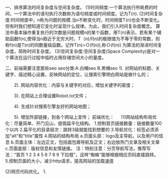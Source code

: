一、排序算法时间复杂度与空间复杂度。
(1)时间频度:一个算法执行所耗费的时间，一个算法中的语句执行次数称为语句频度或时间频度。记为T(n).
(2)时间复杂度:时间频度中，n称为问题的规模.当n不断变化时，时间频度T(n)也会不断变化。但有时我们想知道它变化时呈现什么规律。为此，我们引入时间复杂度概念。
              算法中基本操作重复执行的次数是问题规模n的某个函数，用T(n)表示。若有某个辅助函数f(n),使得当n趋近于无穷大时，T（n)/f(n)的极限值为不等于零的常数，则称f(n)是T(n)的同数量级函数。记作T(n)=Ｏ(f(n)),称Ｏ(f(n)) 为算法的渐进时间复杂度，简称时间复杂度。
(3)空间复杂度:空间复杂度(Space Complexity)是对一个算法在运行过程中临时占用存储空间大小的量度。

二、前端需要注意那些seo
seo分类:A.白帽seo B.黑帽seo
    1). 对网站的标题、关键字、描述精心设置，反映网站的定位，让搜索引擎明白网站是做什么的；

　　2). 网站内容优化：内容与关键字的对应，增加关键字的密度；

　　3). 在网站上合理设置Robot.txt文件；

　　4). 生成针对搜索引擎友好的网站地图；

　　5). 增加外部链接，到各个网站上宣传；
前端优化：
　
  (1)网站结构布局优化：尽量简单、开门见山，提倡扁平化结构。
      1.控制首页链接数量：链接数量100个以内
      2.扁平化的目录层次：跳转3级就能找到想要的
      3.导航优化：<img>标签必须添加“alt”和“title”属性
      4.网站的结构布局
         a.页面头部：logo及主导航，以及用户的信息
         b.页面主体：左边正文，包括面包屑导航及正文；右边放热门文章及相关文章
         c.页面底部：版权信息和友情链接。
         注：特别注意：分页导航写法，推荐写法：“首页 1 2 3 4 5 6 7 8 9 下拉框”，这样“蜘蛛”能够根据相应页码直接跳转。
      5.控制页面的大小，减少http请求，提高网站的加载速度

  (2)网页代码优化。
      1.<title>标题：只强调重点即可，尽量把重要的关键词放在前面，每一个分页title不同。
      2.<meta keywords>标签：关键词，列举出几个页面的重要关键字即可，切记过分堆砌。
      3.<meta description>标签：网页描述，需要高度概括网页内容。
      4.<body>中的标签：尽量让代码语义化:比如：h1-h6 是用于标题类的，<nav>标签是用来设置页面主导航的等。
      5.<a>标签：页内链接，要加 “title” 属性加以说明，让访客和 “蜘蛛” 知道，而外部链接，链接到其他网站的，则需要加上 el="nofollow" 属性。
      6.正文标题要用<h1>标签：“蜘蛛” 认为它最重要，若不喜欢<h1>的默认样式可以通过CSS设置。尽量做到正文标题用<h1>标签，副标题用<h2>标签, 而其它地方不应该随便乱用 h 标题标签。
      7.<br>标签：只用于文本内容的换行。
      8.表格应该使用<caption>表格标题标签。
      9.<img>应使用 "alt" 属性加以说明。
      10.<strong>、<em>标签 : 需要强调时使用。
      11.&nbsp用css替代，少用，另外&copy,使用拼英输入法，拼“banquan”。
      12.巧妙利用CSS布局，将重要内容的HTML代码放在最前面。
      13.重要内容不要用JS输出，因为“蜘蛛”不认识。
      14.尽量少用iframe
      15.谨慎使用 display：none ：对于不想显示的文字内容，应当设置z-index或设置到浏览器显示器之外。因为搜索引擎会过滤掉display:none其中的内容。
      17.js代码dom操作，应尽量放在body结束标签之前，html代码之后。
      18、建立404页面。
      19、设置301重定向。

三、http method都有哪些区别。
   (1).http1.1包含方法:GET HEAD POST OPTIONS PUT DELETE TRACE CONNECT这8个方法;
      1.options:
          a.请求想得到请求/响应链上关于此请求里的URI（Request-URI）指定资源的通信选项信息。
          b.此方法允许客户端去判定请求资源的选项和/或需求，或者服务器的能力。
          c.这种方法的响应是不能缓存的。请求URI是一个星号（''）[注:URI指统一资源标识符],请求将会应用于服务器的所有资源。
            请求头设置Max-Forwards头域的值为“0”那么此代理不能转发此消息，ax-Forwards头域是比0大的整数值，那么代理必须递减此值当它转发此请求时。
      2.get:
          a.GET方法意思是获取被请求URI（Request-URI）指定的信息(以实体的格式)。
          b.If-Modified-Since,，If-Unmodified-Since，If-Match,，If-None-Match,或者 If-Range头域,自动使用缓存。
          c.GET请求的响应是可缓存的。
          注：HTTP GET方法用于获取资源，不应有副作用，所以是幂等的。
      3.head:
          a.HEAD方法和GET方法一致，除了服务器不能在响应里返回消息主体。
          b.此方法经常被用来测试超文本链接的有效性，可访问性，和最近的改变。
          c.HEAD请求的响应是可缓存的。
      4.post:
          a.POST提交的实体是请求URI的从属物。
          b.POST方法的响应是可缓存的。除非响应里有Cache-Control或者Expires头域指示其响应不可缓存。
          c.POST方法执行的动作可能不会对请求URI所指的资源起作用。这依赖于响应是否包含一个描述结果的实体。
          注:POST所对应的URI并非创建的资源本身，而是资源的接收者。
      5.put:
          a.PUT方法请求服务器去把请求里的实体存储在请求URI（Request-URI）标识下。
          b.将client的资源放在请求URI上。对于服务器到底是创建还是更新，由服务器返回的HTTP Code来区别。
          c.用PUT来达到更改资源，需要client提交资源全部信息，如果只有部分信息，不应该使用PUT。
          注：PUT表示更新资源。
      6.DELETE：
          a.DELETE方法请求源服务器删除请求URI指定的资源。
          b.DELETE方法的响应是不能被缓存的。
          注：DELETE方法用于删除资源，有副作用，但它应该满足幂等性。
      7.TRACE：
          a.TRACE方法被用于激发一个远程的，应用层的请求消息回路。
          b.TRACE请求不能包含一个实体。
      8.CONNECT:
          a.此方法是为了能用于能动态切换到隧道的代理服务器。
四、从浏览器地址输入url到显示页面的步骤
      1.在浏览器地址栏输入URL
      2.浏览器查看缓存，查看是否为最新的，根据Expires和Cache-Control控制。未缓存，发起请求
      3.浏览器解析URL获取协议，主机，端口，path
      4.浏览器组装一个HTTP（GET）请求报文
      5.浏览器获取主机ip地址
      6.打开一个socket与目标IP地址，端口建立TCP链接，三次握手
      7.TCP链接建立后发送HTTP请求
      8.服务器接受请求并解析，将请求转发到服务程序，如虚拟主机使用HTTP Host头部判断请求的服务程序
      9.服务器检查HTTP请求头是否包含缓存验证信息如果验证缓存新鲜，返回304等对应状态码
      10.处理程序读取完整请求并准备HTTP响应，可能需要查询数据库等操作
      11.服务器将响应报文通过TCP连接发送回浏览器
      12.浏览器接收HTTP响应，然后根据情况选择关闭TCP连接或者保留重用，关闭TCP连接的四次握手如下
      13.浏览器检查响应状态吗：是否为1XX，3XX， 4XX， 5XX，这些情况处理与2XX不同
      14.如果资源可缓存，进行缓存
      15.对响应进行解码
      16.根据资源类型决定如何处理
      17.解析HTML文档，构件DOM树，下载资源，构造CSSOM树，执行js脚本，这些操作没有严格的先后顺序，以下分别解释
      18.构建DOM树
      19.解析过程中遇到图片、样式表、js文件，启动下载
      20.构建CSSOM树
      21.根据DOM树和CSSOM树构建渲染树
      22.js解析如下：
      23.显示页面（HTML解析过程中会逐步显示页面）
五、性能优化，前端、非前端
      1、尽量减少HTTP请求次数:合并图片（css sprites），合并CSS和JS文件；图片较多的页面也可以使用 lazyLoad 等技术进行优化。
      2、减少DNS查找次数
      3、避免跳转
      4、可缓存的AJAX
        1)、Gizp压缩文件；
        2)、减少DNS查找次数；
        3)、精简JavaScript；
        4)、避免跳转；
        5)、配置ETags。
      5.Reflow(重排):尽量避免重排，例如:改变窗囗大小、改变文字大小、内容的改变、浏览器窗口变化，style属性的改变等等。
                     降低性能方法:不用内联style,全部使用class,内联style会导致重绘。
      6.请减少对DOM的操作
      7.使用CDN加速
      8.注意控制Cookie大小和污染
      9.添加Expire/Cache-Control头。
      10.启用Gzip压缩
      11.避免在CSS中使用Expressions:css表达式不可使用
      12.避免重定向
      13.配置实体标签（ETag）
      14.AJAX 缓存
      15.慎用 with
      16.减少作用域链查找
六、数据结构，数组、链表、二叉树、栈、队列、堆
    数组：Array 对象用于在单个的变量中存储多个值。
    链表：由一组节点组成的集合。每一个节点都使用一个对象的引用指向它的后续节点。指向另外一个借点的引用叫做链

